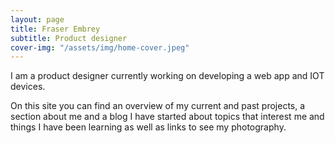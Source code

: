 ```yaml
---
layout: page
title: Fraser Embrey
subtitle: Product designer
cover-img: "/assets/img/home-cover.jpeg"
---
```


I am a product designer currently working on developing a web app and IOT devices.

On this site you can find an overview of my current and past projects, a section about me and a blog I have started about topics that interest me and things I have been learning as well as links to see my photography.
